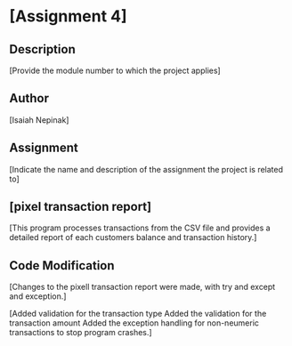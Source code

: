 # [Assignment 4]

## Description

[Provide the module number to which the project applies]

## Author

[Isaiah Nepinak]

## Assignment

[Indicate the name and description of the assignment the project is related to]

## [pixel transaction report]

[This program processes transactions from the CSV file and provides a detailed report of each customers balance and transaction history.]

## Code Modification

[Changes to the pixell transaction report were made, with try and except and exception.]

[Added validation for the transaction type
Added the validation for the transaction amount
Added the exception handling for non-neumeric transactions to stop program crashes.]